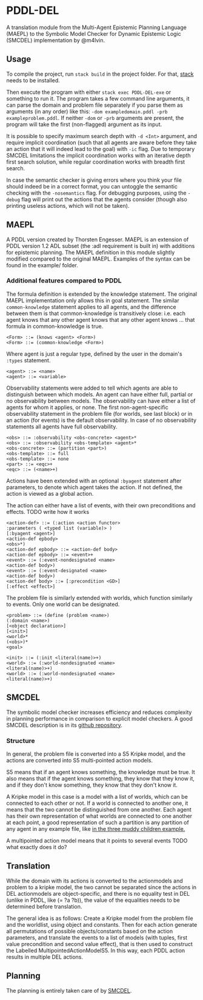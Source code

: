 # PDDL-DEL
A translation module from the Multi-Agent Epistemic Planning Language (MAEPL) to the Symbolic Model Checker for Dynamic Epistemic Logic (SMCDEL) implementation by @m4lvin.

## Usage
To compile the project, run `stack build` in the project folder. For that, [stack](https://docs.haskellstack.org/en/stable/install_and_upgrade/ "install stack") needs to be installed. 

Then execute the program with either `stack exec PDDL-DEL-exe` or something to run it.
The program takes a few command line arguments, it can parse the domain and problem file separately if you parse them as arguments (in any order) like this: `-dom exampledomain.pddl -prb exampleproblem.pddl`. If neither `-dom` or `-prb` arguments are present, the program will take the first (non-flagged) argument as its input. 

It is possible to specify maximum search depth with `-d <Int>` argument, and require implicit coordination (such that all agents are aware before they take an action that it will indeed lead to the goal) with `-ic` flag. Due to temporary SMCDEL limitations the implicit coordination works with an iterative depth first search solution, while regular coordination works with breadth first search.

In case the semantic checker is giving errors where you think your file should indeed be in a correct format, you can untoggle the semantic checking with the `-nosemantics` flag. For debugging purposes, using the `-debug` flag will print out the actions that the agents consider (though also printing useless actions, which will not be taken).

## MAEPL

A PDDL version created by Thorsten Engesser. MAEPL is an extension of PDDL version 1.2 ADL subset (the :adl requirement is built in) with additions for epistemic planning. The MAEPL definition in this module slightly modified  compared to the original MAEPL. Examples of the syntax can be found in the example/ folder. 

### Additional features compared to PDDL

The formula definition is extended by the knowledge statement. The original MAEPL implementation only allows this in goal statement. The similar `common-knowledge` statement applies to all agents, and the difference between them is that common-knowledge is transitively close: i.e. each agent knows that any other agent knows that any other agent knows ... that formula in common-knowledge is true.

```ebnf
<Form> ::= (knows <agent> <Form>)
<Form> ::= (common-knowledge <Form>)
```
Where agent is just a regular type, defined by the user in the domain's `:types` statement.

```ebnf
<agent> ::= <name>
<agent> ::= <variable>
```

Observability statements were added to tell which agents are able to distinguish between which models. An agent can have either full, partial or no observability between models. The observability can have either a list of agents for whom it applies, or none. The first non-agent-specific observability statement in the problem file (for worlds, see last block) or in an action (for events) is the default observability. In case of no observability statements all agents have full observability. 

```ebnf
<obs> ::= :observability <obs-concrete> <agent>*
<obs> ::= :observability <obs-template> <agent>*
<obs-concrete> ::= (partition <part>)
<obs-template> ::= full
<obs-template> ::= none
<part> ::= <eqc>+
<eqc> ::= (<name>+)
```

Actions have been extended with an optional `:byagent` statement after parameters, to denote which agent takes the action. If not defined, the action is viewed as a global action.

The action can either have a list of events, with their own preconditions and effects. TODO write how it works

```ebnf
<action-def> ::= (:action <action functor>
:parameters ( <typed list (variable)> )
[:byagent <agent>]
<action-def epbody>
<obs>*)
<action-def epbody> ::= <action-def body>
<action-def epbody> ::= <event>+
<event> ::= (:event-nondesignated <name>
<action-def body>)
<event> ::= (:event-designated <name>
<action-def body>)
<action-def body> ::= [:precondition <GD>]
[:effect <effect>]
```

The problem file is similarly extended with worlds, which function similarly to events. Only one world can be designated.

```ebnf
<problem> ::= (define (problem <name>)
(:domain <name>)
[<object declaration>]
[<init>]
<world>*
(<obs>)*
<goal>

<init> ::= (:init <literal(name)>+)
<world> ::= (:world-nondesignated <name>
<literal(name)>+)
<world> ::= (:world-nondesignated <name>
<literal(name)>+)
```

## SMCDEL

The symbolic model checker increases efficiency and reduces complexity in planning performance in comparison to explicit model checkers.
A good SMCDEL description is in its [github repository](https://github.com/jrclogic/SMCDEL). 

### Structure

In general, the problem file is converted into a S5 Kripke model, and the actions are converted into S5 multi-pointed action models.

S5 means that if an agent knows something, the knowledge must be true. It also means that if the agent knows something, they know that they know it, and if they don't know something, they know that they don't know it. 

A Kripke model in this case is a model with a list of worlds, which can be connected to each other or not. If a world is connected to another one, it means that the two cannot be distinguished from one another. Each agent has their own representation of what worlds are connected to one another at each point, a good representation of such a partition is any partition of any agent in any example file, like [in the three muddy children example.](https://github.com/paulsilm/PDDLtoDEL/blob/842c6cb2415eef086cf38026d16cf11fb787cdb1/examples/muddy3.pddl#L179 "\"partition (cmm mmm) (cmc mmc) (mcm ccm) (mcc ccc)\"")

A multipointed action model means that it points to several events TODO what exactly does it do?

## Translation
While the domain with its actions is converted to the actionmodels and problem to a kripke model, the two cannot be separated since the actions in DEL actionmodels are object-specific, and there is no equality test in DEL (unlike in PDDL, like (= ?a ?b)), the value of the equalities needs to be determined before translation. 

The general idea is as follows: Create a Kripke model from the problem file and the worldlist, using object and constants. Then for each action generate all permutations of possible objects/constants based on the action parameters, and translate the events to a list of models (with tuples, first value precondition and second value effect), that is then used to construct the Labelled MultipointedActionModelS5. In this way, each PDDL action results in multiple DEL actions.

## Planning
The planning is entirely taken care of by [SMCDEL](https://github.com/jrclogic/SMCDEL).
